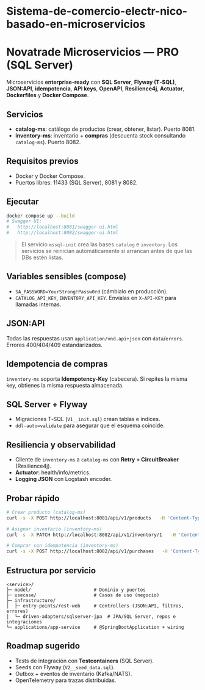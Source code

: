 # Sistema-de-comercio-electr-nico-basado-en-microservicios

# Novatrade Microservicios — PRO (SQL Server)

Microservicios **enterprise-ready** con **SQL Server**, **Flyway (T‑SQL)**, **JSON:API**, **idempotencia**, **API keys**, **OpenAPI**, **Resilience4j**, **Actuator**, **Dockerfiles** y **Docker Compose**.

## Servicios
- **catalog-ms**: catálogo de productos (crear, obtener, listar). Puerto 8081.
- **inventory-ms**: inventario + **compras** (descuenta stock consultando `catalog-ms`). Puerto 8082.

## Requisitos previos
- Docker y Docker Compose.
- Puertos libres: 11433 (SQL Server), 8081 y 8082.

## Ejecutar
```bash
docker compose up --build
# Swagger UI:
#   http://localhost:8081/swagger-ui.html
#   http://localhost:8082/swagger-ui.html
```
> El servicio `mssql-init` crea las bases `catalog` e `inventory`. Los servicios se reinician automáticamente si arrancan antes de que las DBs estén listas.

## Variables sensibles (compose)
- `SA_PASSWORD=YourStrong!Passw0rd` (cámbialo en producción).
- `CATALOG_API_KEY`, `INVENTORY_API_KEY`. Envíalas en `X-API-KEY` para llamadas internas.

## JSON:API
Todas las respuestas usan `application/vnd.api+json` con `data`/`errors`. Errores 400/404/409 estandarizados.

## Idempotencia de compras
`inventory-ms` soporta **Idempotency-Key** (cabecera). Si repites la misma key, obtienes la misma respuesta almacenada.

## SQL Server + Flyway
- Migraciones T‑SQL (`V1__init.sql`) crean tablas e índices.
- `ddl-auto=validate` para asegurar que el esquema coincide.

## Resiliencia y observabilidad
- Cliente de `inventory-ms` a `catalog-ms` con **Retry + CircuitBreaker** (Resilience4j).
- **Actuator**: health/info/metrics.
- **Logging JSON** con Logstash encoder.

## Probar rápido
```bash
# Crear producto (catalog-ms)
curl -s -X POST http://localhost:8081/api/v1/products   -H 'Content-Type: application/vnd.api+json'   -d '{"data":{"type":"products","attributes":{"name":"Teclado","price":199.99,"description":"Switches azules"}}}'

# Asignar inventario (inventory-ms)
curl -s -X PATCH http://localhost:8082/api/v1/inventory/1   -H 'Content-Type: application/vnd.api+json'   -d '{"data":{"type":"inventory","attributes":{"quantity":10}}}'

# Comprar con idempotencia (inventory-ms)
curl -s -X POST http://localhost:8082/api/v1/purchases   -H 'Content-Type: application/vnd.api+json'   -H 'Idempotency-Key: demo-123'   -d '{"data":{"type":"purchases","attributes":{"productId":1,"quantity":2}}}'
```

## Estructura por servicio
```
<service>/
├─ model/                       # Dominio y puertos
├─ usecase/                     # Casos de uso (negocio)
├─ infrastructure/
│  ├─ entry-points/rest-web     # Controllers (JSON:API, filtros, errores)
│  └─ driven-adapters/sqlserver-jpa  # JPA/SQL Server, repos e integraciones
└─ applications/app-service     # @SpringBootApplication + wiring
```

## Roadmap sugerido
- Tests de integración con **Testcontainers** (SQL Server).
- Seeds con Flyway (`V2__seed_data.sql`).
- Outbox + eventos de inventario (Kafka/NATS).
- OpenTelemetry para trazas distribuidas.
